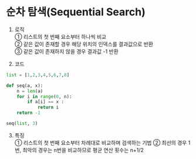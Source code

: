 # 순차 탐색(Sequential Search)
1. 로직  
① 리스트의 첫 번째 요소부터 하나씩 비교  
② 같은 값이 존재할 경우 해당 위치의 인덱스를 결과값으로 반환  
③ 같은 값이 존재하지 않을 경우 결과값 -1 반환  

2. 코드  
~~~python
list = [1,2,3,4,5,6,7,8]

def seq(a, x):
    n = len(a)
    for i in range(0, n):
        if a[i] == x :
            return i
    return -1

seq(list, 3)
~~~

3. 특징  
① 리스트의 첫 번째 요소부터 차례대로 비교하며 검색하는 기법
② 최선의 경우 1번, 최악의 경우는 n번을 비교하므로 평균 연산 횟수는 n+1/2  

